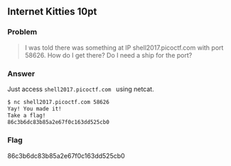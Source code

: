 <!-- This markdown file is writeup template. -->

## Internet Kitties 10pt

### Problem
> I was told there was something at IP shell2017.picoctf.com with port 58626. How do I get there? Do I need a ship for the port?

### Answer
Just access `shell2017.picoctf.com ` using netcat.

```bash
$ nc shell2017.picoctf.com 58626
Yay! You made it!
Take a flag!
86c3b6dc83b85a2e67f0c163dd525cb0
```

### Flag
86c3b6dc83b85a2e67f0c163dd525cb0

